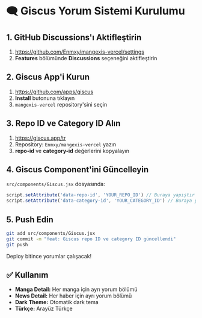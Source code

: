 # 🗨️ Giscus Yorum Sistemi Kurulumu

## 1. GitHub Discussions'ı Aktifleştirin

1. https://github.com/Enmxy/mangexis-vercel/settings
2. **Features** bölümünde **Discussions** seçeneğini aktifleştirin

## 2. Giscus App'i Kurun

1. https://github.com/apps/giscus
2. **Install** butonuna tıklayın
3. `mangexis-vercel` repository'sini seçin

## 3. Repo ID ve Category ID Alın

1. https://giscus.app/tr
2. Repository: `Enmxy/mangexis-vercel` yazın
3. **repo-id** ve **category-id** değerlerini kopyalayın

## 4. Giscus Component'ini Güncelleyin

`src/components/Giscus.jsx` dosyasında:

```jsx
script.setAttribute('data-repo-id', 'YOUR_REPO_ID') // Buraya yapıştır
script.setAttribute('data-category-id', 'YOUR_CATEGORY_ID') // Buraya yapıştır
```

## 5. Push Edin

```bash
git add src/components/Giscus.jsx
git commit -m "feat: Giscus repo ID ve category ID güncellendi"
git push
```

Deploy bitince yorumlar çalışacak!

## ✅ Kullanım

- **Manga Detail:** Her manga için ayrı yorum bölümü
- **News Detail:** Her haber için ayrı yorum bölümü
- **Dark Theme:** Otomatik dark tema
- **Türkçe:** Arayüz Türkçe
